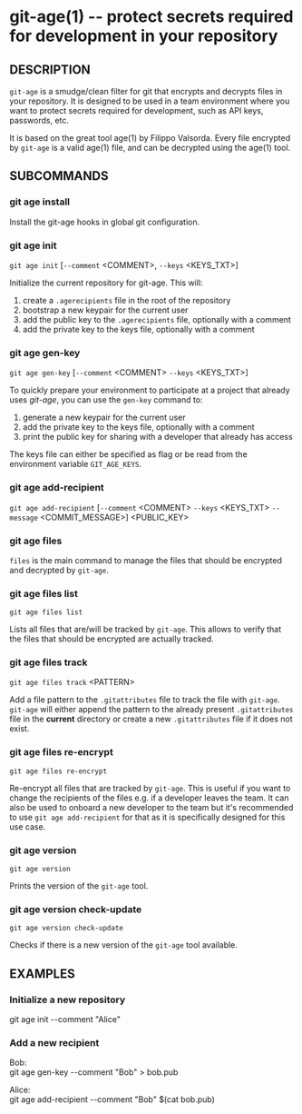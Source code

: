 git-age(1) -- protect secrets required for development in your repository
=========================================================================

## DESCRIPTION

`git-age` is a smudge/clean filter for git that encrypts and decrypts files in your repository.
It is designed to be used in a team environment where you want to protect secrets required for development, such as API
keys, passwords, etc.

It is based on the great tool age(1) by Filippo Valsorda.
Every file encrypted by `git-age` is a valid age(1) file, and can be decrypted using the age(1) tool.

## SUBCOMMANDS

### git age install

Install the git-age hooks in global git configuration.

### git age init

`git age init` [`--comment` &lt;COMMENT&gt;, `--keys` &lt;KEYS_TXT&gt;]

Initialize the current repository for git-age.
This will:

1. create a `.agerecipients` file in the root of the repository
2. bootstrap a new keypair for the current user
3. add the public key to the `.agerecipients` file, optionally with a comment
4. add the private key to the keys file, optionally with a comment

### git age gen-key

`git age gen-key` [`--comment` &lt;COMMENT&gt; `--keys` &lt;KEYS_TXT&gt;]

To quickly prepare your environment to participate at a project that already uses *git-age*, you can use the `gen-key`
command to:

1. generate a new keypair for the current user
2. add the private key to the keys file, optionally with a comment
3. print the public key for sharing with a developer that already has access

The keys file can either be specified as flag or be read from the environment variable `GIT_AGE_KEYS`.

### git age add-recipient

`git age add-recipient` [`--comment` &lt;COMMENT&gt; `--keys` &lt;KEYS_TXT&gt; `--message` &lt;COMMIT_MESSAGE&gt;]
&lt;PUBLIC_KEY&gt;<br>

### git age files

`files` is the main command to manage the files that should be encrypted and decrypted by `git-age`.

### git age files list

`git age files list`

Lists all files that are/will be tracked by `git-age`.
This allows to verify that the files that should be encrypted are actually tracked.

### git age files track

`git age files track` &lt;PATTERN&gt;

Add a file pattern to the `.gitattributes` file to track the file with `git-age`.
`git-age` will either append the pattern to the already present `.gitattributes` file in the **current** directory or
create a new `.gitattributes` file if it does not exist.

### git age files re-encrypt

`git age files re-encrypt`

Re-encrypt all files that are tracked by `git-age`.
This is useful if you want to change the recipients of the files e.g. if a developer leaves the team.
It can also be used to onboard a new developer to the team but it's recommended to use `git age add-recipient` for that
as it is specifically designed for this use case.

### git age version

`git age version`

Prints the version of the `git-age` tool.

### git age version check-update

`git age version check-update`

Checks if there is a new version of the `git-age` tool available.

## EXAMPLES

### Initialize a new repository

git age init --comment "Alice"

### Add a new recipient

Bob:<br/>
git age gen-key --comment "Bob" > bob.pub

Alice: <br/>
git age add-recipient --comment "Bob" $(cat bob.pub)